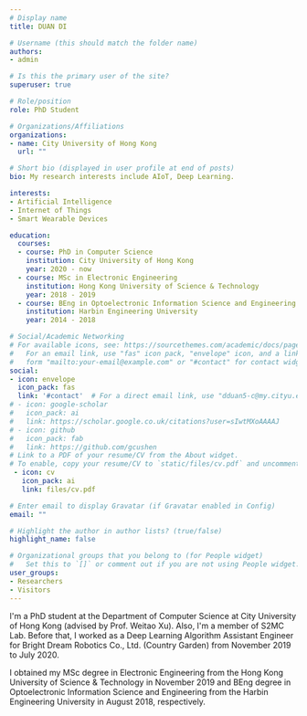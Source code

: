 ```yaml
---
# Display name
title: DUAN DI

# Username (this should match the folder name)
authors:
- admin

# Is this the primary user of the site?
superuser: true

# Role/position
role: PhD Student

# Organizations/Affiliations
organizations:
- name: City University of Hong Kong
  url: ""

# Short bio (displayed in user profile at end of posts)
bio: My research interests include AIoT, Deep Learning.

interests:
- Artificial Intelligence
- Internet of Things
- Smart Wearable Devices

education:
  courses:
  - course: PhD in Computer Science
    institution: City University of Hong Kong
    year: 2020 - now
  - course: MSc in Electronic Engineering
    institution: Hong Kong University of Science & Technology
    year: 2018 - 2019
  - course: BEng in Optoelectronic Information Science and Engineering
    institution: Harbin Engineering University
    year: 2014 - 2018

# Social/Academic Networking
# For available icons, see: https://sourcethemes.com/academic/docs/page-builder/#icons
#   For an email link, use "fas" icon pack, "envelope" icon, and a link in the
#   form "mailto:your-email@example.com" or "#contact" for contact widget.
social:
- icon: envelope
  icon_pack: fas
  link: '#contact'  # For a direct email link, use "dduan5-c@my.cityu.edu.hk".
# - icon: google-scholar
#   icon_pack: ai
#   link: https://scholar.google.co.uk/citations?user=sIwtMXoAAAAJ
# - icon: github
#   icon_pack: fab
#   link: https://github.com/gcushen
# Link to a PDF of your resume/CV from the About widget.
# To enable, copy your resume/CV to `static/files/cv.pdf` and uncomment the lines below.
 - icon: cv
   icon_pack: ai
   link: files/cv.pdf

# Enter email to display Gravatar (if Gravatar enabled in Config)
email: ""

# Highlight the author in author lists? (true/false)
highlight_name: false

# Organizational groups that you belong to (for People widget)
#   Set this to `[]` or comment out if you are not using People widget.
user_groups:
- Researchers
- Visitors
---
```


I'm a PhD student at the Department of Computer Science at City University of Hong Kong (advised by Prof. Weitao Xu). Also, I'm a member of S2MC Lab. Before that, I worked as a Deep Learning Algorithm Assistant Engineer for Bright Dream Robotics Co., Ltd. (Country Garden) from November 2019 to July 2020. 

I obtained my MSc degree in Electronic Engineering from the Hong Kong University of Science & Technology in November 2019 and BEng degree in Optoelectronic Information Science and Engineering from the Harbin Engineering University in August 2018, respectively.

